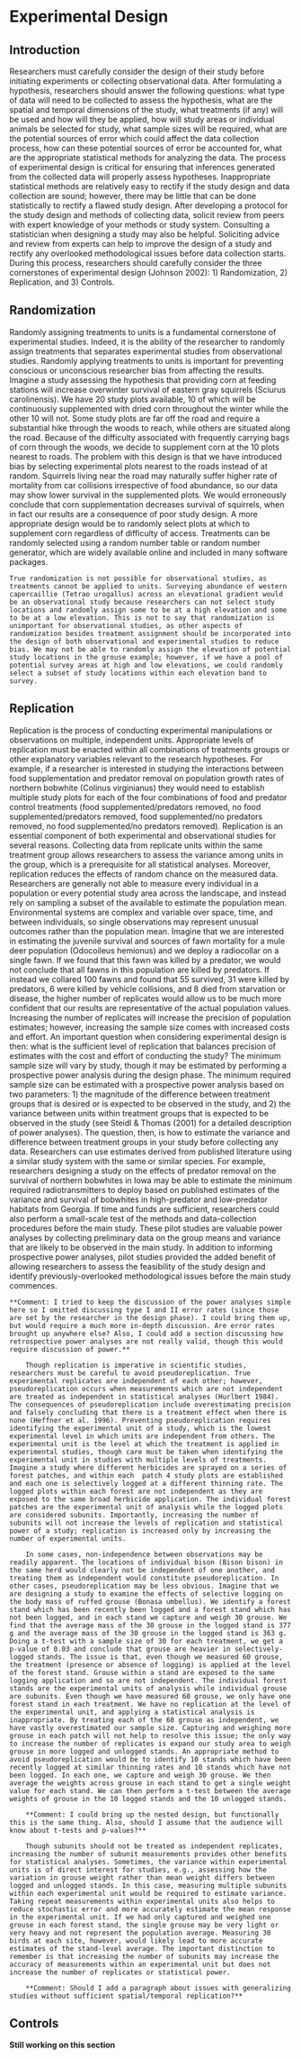 # Experimental Design

## Introduction

Researchers must carefully consider the design of their study before initiating experiments or collecting observational data. After formulating a hypothesis, researchers should answer the following questions: what type of data will need to be collected to assess the hypothesis, what are the spatial and temporal dimensions of the study, what treatments (if any) will be used and how will they be applied, how will study areas or individual animals be selected for study, what sample sizes will be required, what are the potential sources of error which could affect the data collection process, how can these potential sources of error be accounted for, what are the appropriate statistical methods for analyzing the data. The process of experimental design is critical for ensuring that inferences generated from the collected data will properly assess hypotheses. Inappropriate statistical methods are relatively easy to rectify if the study design and data collection are sound; however, there may be little that can be done statistically to rectify a flawed study design. After developing a protocol for the study design and methods of collecting data, solicit review from peers with expert knowledge of your methods or study system. Consulting a statistician when designing a study may also be helpful. Soliciting advice and review from experts can help to improve the design of a study and rectify any overlooked methodological issues before data collection starts. During this process, researchers should carefully consider the three cornerstones of experimental design (Johnson 2002): 1) Randomization, 2) Replication, and 3) Controls.

## Randomization

Randomly assigning treatments to units is a fundamental cornerstone of experimental studies. Indeed, it is the ability of the researcher to randomly assign treatments that separates experimental studies from observational studies. Randomly applying treatments to units is important for preventing conscious or unconscious researcher bias from affecting the results. Imagine a study assessing the hypothesis that providing corn at feeding stations will increase overwinter survival of eastern gray squirrels (Sciurus carolinensis). We have 20 study plots available, 10 of which will be continuously supplemented with dried corn throughout the winter while the other 10 will not. Some study plots are far off the road and require a substantial hike through the woods to reach, while others are situated along the road. Because of the difficulty associated with frequently carrying bags of corn through the woods, we decide to supplement corn at the 10 plots nearest to roads. The problem with this design is that we have introduced bias by selecting experimental plots nearest to the roads instead of at random. Squirrels living near the road may naturally suffer higher rate of mortality from car collisions irrespective of food abundance, so our data may show lower survival in the supplemented plots. We would erroneously conclude that corn supplementation decreases survival of squirrels, when in fact our results are a consequence of poor study design. A more appropriate design would be to randomly select plots at which to supplement corn regardless of difficulty of access. Treatments can be randomly selected using a random number table or random number generator, which are widely available online and included in many software packages.

	True randomization is not possible for observational studies, as treatments cannot be applied to units. Surveying abundance of western capercaillie (Tetrao urogallus) across an elevational gradient would be an observational study because researchers can not select study locations and randomly assign some to be at a high elevation and some to be at a low elevation. This is not to say that randomization is unimportant for observational studies, as other aspects of randomization besides treatment assignment should be incorporated into the design of both observational and experimental studies to reduce bias. We may not be able to randomly assign the elevation of potential study locations in the grouse example; however, if we have a pool of potential survey areas at high and low elevations, we could randomly select a subset of study locations within each elevation band to survey. 

## Replication

Replication is the process of conducting experimental manipulations or observations on multiple, independent units. Appropriate levels of replication must be enacted within all combinations of treatments groups or other explanatory variables relevant to the research hypotheses. For example, if a researcher is interested in studying the interactions between food supplementation and predator removal on population growth rates of northern bobwhite (Colinus virginianus) they would need to establish multiple study plots for each of the four combinations of food and predator control treatments (food supplemented/predators removed, no food supplemented/predators removed, food supplemented/no predators removed, no food supplemented/no predators removed). Replication is an essential component of both experimental and observational studies for several reasons. Collecting data from replicate units within the same treatment group allows researchers to assess the variance among units in the group, which is a prerequisite for all statistical analyses. Moreover, replication reduces the effects of random chance on the measured data. Researchers are generally not able to measure every individual in a population or every potential study area across the landscape, and instead rely on sampling a subset of the available to estimate the population mean. Environmental systems are complex and variable over space, time, and between individuals, so single observations may represent unusual outcomes rather than the population mean. Imagine that we are interested in estimating the juvenile survival and sources of fawn mortality for a mule deer population (Odocoileus hemionus) and we deploy a radiocollar on a single fawn. If we found that this fawn was killed by a predator, we would not conclude that all fawns in this population are killed by predators. If instead we collared 100 fawns and found that 55 survived, 31 were killed by predators, 6 were killed by vehicle collisions, and 8 died from starvation or disease, the higher number of replicates would allow us to be much more confident that our results are representative of the actual population values.
  	Increasing the number of replicates will increase the precision of population estimates; however, increasing the sample size comes with increased costs and effort. An important question when considering experimental design is then: what is the sufficient level of replication that balances precision of estimates with the cost and effort of conducting the study? The minimum sample size will vary by study, though it may be estimated by performing a prospective power analysis during the design phase. The minimum required sample size can be estimated with a prospective power analysis based on two parameters: 1) the magnitude of the difference between treatment groups that is desired or is expected to be observed in the study, and 2) the variance between units within treatment groups that is expected to be observed in the study (see Steidl & Thomas (2001) for a detailed description of power analyses). The question, then, is how to estimate the variance and difference between treatment groups in your study before collecting any data. Researchers can use estimates derived from published literature using a similar study system with the same or similar species. For example, researchers designing a study on the effects of predator removal on the survival of northern bobwhites in Iowa may be able to estimate the minimum required radiotransmitters to deploy based on published estimates of the variance and survival of bobwhites in high-predator and low-predator habitats from Georgia.  If time and funds are sufficient, researchers could also perform a small-scale test of the methods and data-collection procedures before the main study. These pilot studies are valuable power analyses by collecting preliminary data on the group means and variance that are likely to be observed in the main study. In addition to informing prospective power analyses, pilot studies provided the added benefit of allowing researchers to assess the feasibility of the study design and identify previously-overlooked methodological issues before the main study commences.
  	
  	**Comment: I tried to keep the discussion of the power analyses simple here so I omitted discussing type I and II error rates (since those are set by the researcher in the design phase). I could bring them up, but would require a much more in-depth discussion. Are error rates brought up anywhere else? Also, I could add a section discussing how retrospective power analyses are not really valid, though this would require discussion of power.**
  	
  	 	Though replication is imperative in scientific studies, researchers must be careful to avoid pseudoreplication. True experimental replicates are independent of each other; however, pseudoreplication occurs when measurements which are not independent are treated as independent in statistical analyses (Hurlbert 1984). The consequences of pseudoreplication include overestimating precision and falsely concluding that there is a treatment effect when there is none (Heffner et al. 1996). Preventing pseudoreplication requires identifying the experimental unit of a study, which is the lowest experimental level in which units are independent from others. The experimental unit is the level at which the treatment is applied in experimental studies, though care must be taken when identifying the experimental unit in studies with multiple levels of treatments. Imagine a study where different herbicides are sprayed on a series of forest patches, and within each  patch 4 study plots are established and each one is selectively logged at a different thinning rate. The logged plots within each forest are not independent as they are exposed to the same broad herbicide application. The individual forest patches are the experimental unit of analysis while the logged plots are considered subunits. Importantly, increasing the number of subunits will not increase the levels of replication and statistical power of a study; replication is increased only by increasing the number of experimental units.
  	 	
  	 	In some cases, non-independence between observations may be readily apparent. The locations of individual bison (Bison bison) in the same herd would clearly not be independent of one another, and treating them as independent would constitute pseudoreplication. In other cases, pseudoreplication may be less obvious. Imagine that we are designing a study to examine the effects of selective logging on the body mass of ruffed grouse (Bonasa umbellus). We identify a forest stand which has been recently been logged and a forest stand which has not been logged, and in each stand we capture and weigh 30 grouse. We find that the average mass of the 30 grouse in the logged stand is 377 g and the average mass of the 30 grouse in the logged stand is 363 g. Doing a t-test with a sample size of 30 for each treatment, we get a p-value of 0.03 and conclude that grouse are heavier in selectively-logged stands. The issue is that, even though we measured 60 grouse, the treatment (presence or absence of logging) is applied at the level of the forest stand. Grouse within a stand are exposed to the same logging application and so are not independent. The individual forest stands are the experimental units of analysis while individual grouse are subunits. Even though we have measured 60 grouse, we only have one forest stand in each treatment. We have no replication at the level of the experimental unit, and applying a statistical analysis is inappropriate. By treating each of the 60 grouse as independent, we have vastly overestimated our sample size. Capturing and weighing more grouse in each patch will not help to resolve this issue; the only way to increase the number of replicates is expand our study area to weigh grouse in more logged and unlogged stands. An appropriate method to avoid pseudoreplication would be to identify 10 stands which have been recently logged at similar thinning rates and 10 stands which have not been logged. In each one, we capture and weigh 30 grouse. We then average the weights across grouse in each stand to get a single weight value for each stand. We can then perform a t-test between the average weights of grouse in the 10 logged stands and the 10 unlogged stands.
  	 	
  	 	**Comment: I could bring up the nested design, but functionally this is the same thing. Also, should I assume that the audience will know about t-tests and p-values?**
  	 	
  	 	Though subunits should not be treated as independent replicates, increasing the number of subunit measurements provides other benefits for statistical analyses. Sometimes, the variance within experimental units is of direct interest for studies, e.g., assessing how the variation in grouse weight rather than mean weight differs between logged and unlogged stands. In this case, measuring multiple subunits within each experimental unit would be required to estimate variance. Taking repeat measurements within experimental units also helps to reduce stochastic error and more accurately estimate the mean response in the experimental unit. If we had only captured and weighed one grouse in each forest stand, the single grouse may be very light or very heavy and not represent the population average. Measuring 30 birds at each site, however, would likely lead to more accurate estimates of the stand-level average. The important distinction to remember is that increasing the number of subunits may increase the accuracy of measurements within an experimental unit but does not increase the number of replicates or statistical power.
  	 	
  	 	**Comment: Should I add a paragraph about issues with generalizing studies without sufficient spatial/temporal replication?**

## Controls

**Still working on this section**